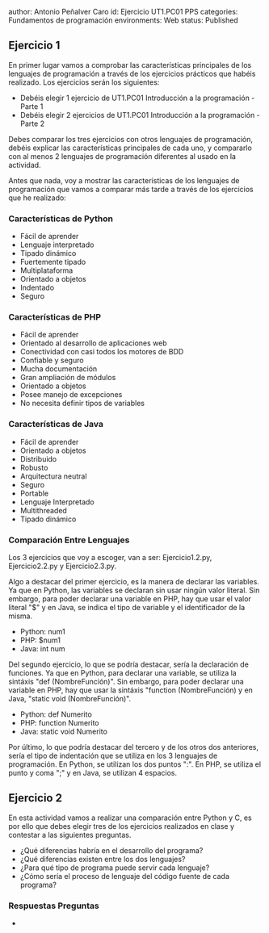 author: Antonio Peñalver Caro
id: Ejercicio UT1.PC01 PPS
categories: Fundamentos de programación
environments: Web
status: Published

## Ejercicio 1

En primer lugar vamos a comprobar las características principales de los lenguajes de programación a través de los ejercicios prácticos que habéis realizado.
Los ejercicios serán los siguientes:

* Debéis elegir 1 ejercicio de UT1.PC01 Introducción a la programación - Parte 1
* Debéis elegir 2 ejercicios de UT1.PC01 Introducción a la programación - Parte 2

Debes comparar los tres ejercicios con otros lenguajes de programación, debéis explicar las características principales de cada uno, y compararlo con al menos 2 lenguajes de programación diferentes al usado en la actividad.

Antes que nada, voy a mostrar las características de los lenguajes de programación que vamos a comparar más tarde a través de los ejercicios que he realizado:

### Características de Python

* Fácil de aprender
* Lenguaje interpretado
* Tipado dinámico
* Fuertemente tipado
* Multiplataforma
* Orientado a objetos
* Indentado
* Seguro

### Características de PHP

* Fácil de aprender
* Orientado al desarrollo de aplicaciones web
* Conectividad con casi todos los motores de BDD
* Confiable y seguro
* Mucha documentación
* Gran ampliación de módulos
* Orientado a objetos
* Posee manejo de excepciones
* No necesita definir tipos de variables

### Características de Java

* Fácil de aprender
* Orientado a objetos
* Distribuido
* Robusto
* Arquitectura neutral
* Seguro
* Portable
* Lenguaje Interpretado
* Multithreaded
* Tipado dinámico

### Comparación Entre Lenguajes 

Los 3 ejercicios que voy a escoger, van a ser: Ejercicio1.2.py, Ejercicio2.2.py y Ejercicio2.3.py.

Algo a destacar del primer ejercicio, es la manera de declarar las variables. Ya que en Python, las variables se declaran sin usar ningún valor literal. Sin embargo, para poder declarar una variable en PHP, hay que usar el valor literal "$" y en Java, se indica el tipo de variable y el identificador de la misma.

* Python: num1
* PHP: $num1
* Java: int num

Del segundo ejercicio, lo que se podría destacar, sería la declaración de funciones. Ya que en Python, para declarar una variable, se utiliza la sintáxis "def (NombreFunción)". Sin embargo, para poder declarar una variable en PHP, hay que usar la sintáxis "function (NombreFunción) y en Java, "static void (NombreFunción)".

* Python: def Numerito
* PHP: function Numerito
* Java: static void Numerito

Por último, lo que podría destacar del tercero y de los otros dos anteriores, sería el tipo de indentación que se utiliza en los 3 lenguajes de programación. En Python, se utilizan los dos puntos ":". En PHP, se utiliza el punto y coma ";" y en Java, se utilizan 4 espacios.

## Ejercicio 2

En esta actividad vamos a realizar una comparación entre Python y C, es por ello que debes elegir tres de los ejercicios realizados en clase y contestar a las siguientes preguntas.

* ¿Qué diferencias habría en el desarrollo del programa?
* ¿Qué diferencias existen entre los dos lenguajes?
* ¿Para qué tipo de programa puede servir cada lenguaje?
* ¿Cómo sería el proceso de lenguaje del código fuente de cada programa?

### Respuestas Preguntas

- 

